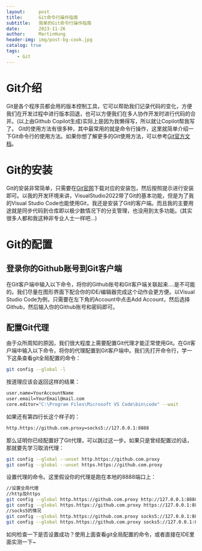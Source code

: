 ```yaml
---
layout:     post
title:      Git命令行操作指南
subtitle:   简单的Git命令行操作指南
date:       2023-11-26
author:     MartinHung
header-img: img/post-bg-cook.jpg
catalog: true
tags:
    - Git
---
```


# Git介绍
Git是各个程序员都会用的版本控制工具，它可以帮助我们记录代码的变化，方便我们在开发过程中进行版本回退，也可以方便我们在多人协作开发时进行代码的合并。(以上由Github Copilot生成)实际上是因为我懒得写，所以就让Copilot帮我写了。
Git的使用方法有很多种，其中最常用的就是命令行操作，这里就简单介绍一下Git命令行的使用方法。如果你想了解更多的Git使用方法，可以参考[Git官方文档](https://git-scm.com/book/zh/v2)。

# Git的安装
Git的安装非常简单，只需要在[Git官网](https://git-scm.com/downloads)下载对应的安装包，然后按照提示进行安装即可。以我的开发环境来讲，VisualStudio2022带了Git的基本功能，但是为了我的Visual Studio Code也能使用Git，我还是安装了Git的客户端。而且我的主要用途就是同步代码到仓库即以极少数情况下的分支管理，也没用到太多功能。(其实很多人都和我这种非专业人士一样吧...)

# Git的配置
## 登录你的Github账号到Git客户端
在Git客户端中输入以下命令，将你的Github账号和Git客户端关联起来....是不可能的。我们尽量在图形界面下配合你的IDE/编辑器完成这个动作会更方便。以Visual Studio Code为例，只需要在左下角的Account中点击Add Account，然后选择Github，然后输入你的Github账号和密码即可。

## 配置Git代理
由于众所周知的原因，我们很大程度上需要配置Git代理才能正常使用Git。在Git客户端中输入以下命令，将你的代理配置到Git客户端中。我们先打开命令行，学一下这条查看git全局配置的命令：
```bash
git config --global -l
```
按道理应该会返回这样的结果：
```bash
user.name=YourAccountName
user.email=YourEmail@mail.com
core.editor="C:\Program Files\Microsoft VS Code\bin\code" --wait
```
如果还有第四行长这个样子的：
```bash
http.https://github.com.proxy=socks5://127.0.0.1:8888
```

那么证明你已经配置好了Git代理，可以跳过这一步。如果只是曾经配置过的话，那就要先学习取消代理：
```bash
git config --global --unset http.https://github.com.proxy
git config --global --unset https.https://github.com.proxy
```

设置代理的命令。这里假设你的代理是跑在本地的8888端口上：
```bash
//设置全局代理
//http及https
git config --global http.https://github.com.proxy http://127.0.0.1:8888
git config --global https.https://github.com.proxy https://127.0.0.1:8888
//socks5的情况
git config --global http.https://github.com.proxy socks5://127.0.0.1:8888
git config --global https.https://github.com.proxy socks5://127.0.0.1:8888
```
如何检查一下是否设置成功？使用上面查看git全局配置的命令，或者直接在IDE里面实测一下~



